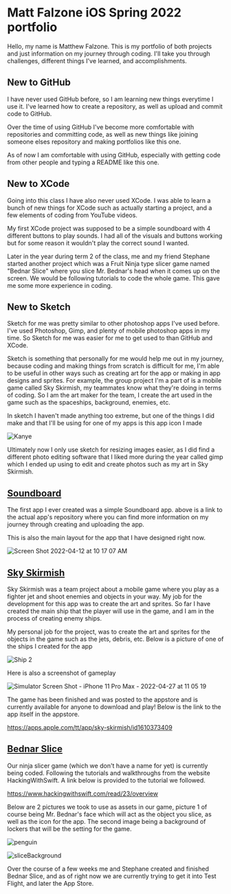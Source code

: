 # Matt Falzone iOS Spring 2022 portfolio

Hello, my name is Matthew Falzone. This is my portfolio of both projects and just information on my journey through coding. I'll take you through challenges, different things I've learned, and accomplishments.


## New to GitHub

I have never used GitHub before, so I am learning new things everytime I use it. I've learned how to create a repository, as well as upload and commit code to GitHub.

Over the time of using GitHub I've become more comfortable with repositories and committing code, as well as new things like joining someone elses repository and making portfolios like this one.

As of now I am comfortable with using GitHub, especially with getting code from other people and typing a README like this one.


## New to XCode

Going into this class I have also never used XCode. I was able to learn a bunch of new things for XCode such as actually starting a project, and a few elements of coding from YouTube videos.

My first XCode project was supposed to be a simple soundboard with 4 different buttons to play sounds. I had all of the visuals and buttons working but for some reason it wouldn't play the correct sound I wanted.

Later in the year during term 2 of the class, me and my friend Stephane started another project which was a Fruit Ninja type slicer game named "Bednar Slice" where you slice Mr. Bednar's head when it comes up on the screen. We would be following tutorials to code the whole game. This gave me some more experience in coding.


## New to Sketch

Sketch for me was pretty similar to other photoshop apps I've used before. I've used Photoshop, Gimp, and plenty of mobile photoshop apps in my time. So Sketch for me was easier for me to get used to than GitHub and XCode.

Sketch is something that personally for me would help me out in my journey, because coding and making things from scratch is difficult for me, I'm able to be useful in other ways such as creating art for the app or making in app designs and sprites. For example, the group project I'm a part of is a mobile game called Sky Skirmish, my teammates know what they're doing in terms of coding. So I am the art maker for the team, I create the art used in the game such as the spaceships, background, enemies, etc.

In sketch I haven't made anything too extreme, but one of the things I did make and that I'll be using for one of my apps is this app icon I made

![Kanye](https://user-images.githubusercontent.com/98762863/162995442-17c01760-ba4f-44da-bc44-f6d3665150fa.png)

Ultimately now I only use sketch for resizing images easier, as I did find a different photo editing software that I liked more during the year called gimp which I ended up using to edit and create photos such as my art in Sky Skirmish.


## [Soundboard](https://github.com/mflzo/YeSoundboard)

The first app I ever created was a simple Soundboard app. above is a link to the actual app's repository where you can find more information on my journey through creating and uploading the app.

This is also the main layout for the app that I have designed right now.

![Screen Shot 2022-04-12 at 10 17 07 AM](https://user-images.githubusercontent.com/98762863/162996005-d2299a37-5ec9-47d9-8b5a-101e2ecc5e80.png)


## [Sky Skirmish](https://github.com/WillPeyer/SkySkirmish)

Sky Skirmish was a team project about a mobile game where you play as a fighter jet and shoot enemies and objects in your way. My job for the development for this app was to create the art and sprites. So far I have created the main ship that the player will use in the game, and I am in the process of creating enemy ships.

My personal job for the project, was to create the art and sprites for the objects in the game such as the jets, debris, etc. Below is a picture of one of the ships I created for the app 

![Ship 2](https://user-images.githubusercontent.com/98762863/162996528-bb1f2f17-954c-426d-8705-73e6327a735a.png)

Here is also a screenshot of gameplay

![Simulator Screen Shot - iPhone 11 Pro Max - 2022-04-27 at 11 05 19](https://user-images.githubusercontent.com/98762863/172661205-6ee5276a-2b5b-4555-a115-fe1aa8ed0e61.png) 

The game has been finished and was posted to the appstore and is currently available for anyone to download and play! Below is the link to the app itself in the appstore.

https://apps.apple.com/tt/app/sky-skirmish/id1610373409 

## [Bednar Slice](https://github.com/Skone5/BednarSlice-.git)

Our ninja slicer game (which we don't have a name for yet) is currently being coded. Following the tutorials and walkthroughs from the website HackingWithSwift. A link below is provided to the tutorial we followed.

https://www.hackingwithswift.com/read/23/overview 

Below are 2 pictures we took to use as assets in our game, picture 1 of course being Mr. Bednar's face which will act as the object you slice, as well as the icon for the app. The second image being a background of lockers that will be the setting for the game.

![penguin](https://user-images.githubusercontent.com/98762863/172657606-b661dd9e-cc04-480b-b97e-be512b259bbe.png)

![sliceBackground](https://user-images.githubusercontent.com/98762863/172657755-09921521-58da-4948-ac3d-038fecdf3ee5.png)


Over the course of a few weeks me and Stephane created and finished Bednar Slice, and as of right now we are currently trying to get it into Test Flight, and later the App Store.

